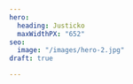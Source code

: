 ```yaml
---
hero:
  heading: Justicko
  maxWidthPX: "652"
seo:
  image: "/images/hero-2.jpg"
draft: true

---
```

